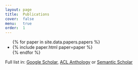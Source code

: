 ```yaml
---
layout: page
title:  Publications
cover:  false
menu:   true
order:  1
---
```


<ul>
{% for paper in site.data.papers.papers %}
  <li>
  {% include paper.html paper=paper %}
  </li>
{% endfor %}
</ul>

Full list in: [Google Scholar](https://scholar.google.com/citations?user=P5-SRqUAAAAJ), [ACL Anthology](https://www.aclweb.org/anthology/people/a/arturo-oncevay/) or [Semantic Scholar](https://www.semanticscholar.org/author/Arturo-Oncevay/65775345)
